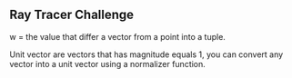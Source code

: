 ## Ray Tracer Challenge

w = the value that differ a vector from a point into a tuple.

Unit vector are vectors that has magnitude equals 1, you can convert any vector
into a unit vector using a normalizer function.



